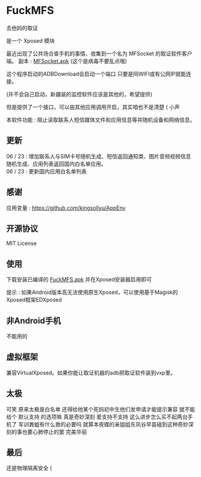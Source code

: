 # FuckMFS

去他妈的取证

是一个 Xposed 模块 
  
最近出现了公共场合查手机的事情、收集到一个名为 MFSocket 的取证软件客户端。 副本 : [MFSocket.apk](MFSocket.apk?raw=true) (这个是病毒不要乱点哦)
 
这个程序启动的ADBDownload会启动一个端口 只要是同WIFI或有公网IP就能连接。

(并不会自己启动，新疆装的监控软件应该是其他的，希望提供)
 
但是提供了一个接口，可以由其他应用调用开启，其实咱也不是清楚 ( 小声

本软件功能 : 阻止读取联系人短信媒体文件和应用信息等并随机设备和网络信息。

## 更新

06 / 23 : 增加联系人与SIM卡号随机生成、短信返回通知类、图片音频视频信息随机生成、应用列表返回国内白名单应用。  
06 / 23 : 更新国内应用白名单列表

## 感谢

应用变量 : https://github.com/kingsollyu/AppEnv

## 开源协议

MIT License

## 使用

下载安装已编译的 [FuckMFS.apk](./FuckMFS.apk?raw=true) 并在Xposed安装器启用即可  
  
提示 : 如果Android版本高无法使用原生Xposed，可以使用基于Magisk的Xposed框架EDXposed

## 非Android手机

不能用的

## 虚拟框架

兼容VirtualXposed。如果你能让取证机器的adb把取证软件装到vxp里。

## 太极

可笑 原来太极是白名单 还得给他某个死妈初中生他们发申请才能提示兼容 就不能给个 默认支持 的选项嘛 真是奇妙深刻 爱支持不支持 这么进步怎么买不起两台手机了 军训粪蛆有什么救的必要吗 就算本夜蝶的亲姐姐东风谷早苗碰到这种奇妙深刻的事也要心肺停止的罢 完美华丽 

## 最后

还是物理隔离安全 (

